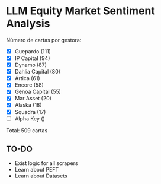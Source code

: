 # LLM Equity Market Sentiment Analysis

Número de cartas por gestora:

- [x] Guepardo (111)
- [x] IP Capital (94)
- [x] Dynamo (87)
- [x] Dahlia Capital (80)
- [x] Ártica (61)
- [x] Encore (58)
- [x] Genoa Capital (55)
- [x] Mar Asset (20)
- [x] Alaska (18)
- [x] Squadra (17)
- [ ] Alpha Key ()

Total: 509 cartas

## TO-DO

- Exist logic for all scrapers
- Learn about PEFT
- Learn about Datasets
